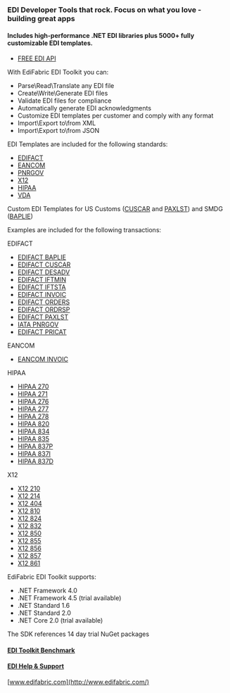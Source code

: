 ### EDI Developer Tools that rock. Focus on what you love - building great apps
#### Includes high-performance .NET EDI libraries plus 5000+ fully customizable EDI templates. 

* [FREE EDI API](https://www.edifabric.com/edi-api.html)

With EdiFabric EDI Toolkit you can:

* Parse\Read\Translate any EDI file
* Create\Write\Generate EDI files
* Validate EDI files for compliance
* Automatically generate EDI acknowledgments
* Customize EDI templates per customer and comply with any format
* Import\Export to\from XML
* Import\Export to\from JSON

EDI Templates are included for the following standards:

* [EDIFACT](https://support.edifabric.com/hc/en-us/sections/360000070531-EDIFACT-Resources)
* [EANCOM](https://support.edifabric.com/hc/en-us/articles/360000349012-EANCOM-templates-for-versions-D93A-D96A-and-D01B-)
* [PNRGOV](https://support.edifabric.com/hc/en-us/articles/360000349592-PNRGOV-templates)
* [X12](https://support.edifabric.com/hc/en-us/sections/360000067292-X12-Resources)
* [HIPAA](https://support.edifabric.com/hc/en-us/articles/360000372751-HIPAA-templates-270-271-276-277-278-834-835-837)
* [VDA](https://support.edifabric.com/hc/en-us/articles/360000367932-VDA-templates-4905-4906-4908-4913-4915)

Custom EDI Templates for US Customs ([CUSCAR](https://github.com/EdiFabric/Sdk/blob/master/EdiFabric.Sdk.Edifact.Templates.USCustoms/EF_EDIFACT_D03B_CUSCAR.cs) and [PAXLST](https://github.com/EdiFabric/Sdk/blob/master/EdiFabric.Sdk.Edifact.Templates.USCustoms/EF_EDIFACT_D03B_PAXLST.cs)) and SMDG ([BAPLIE](https://github.com/EdiFabric/Sdk/blob/master/EdiFabric.Sdk.Edifact.Templates.Smdg/EF_EDIFACT_D13B_BAPLIE.cs))

Examples are included for the following transactions:

EDIFACT
* [EDIFACT BAPLIE](https://github.com/EdiFabric/Sdk/tree/master/EdiFabric.Sdk.Edifact.BAPLIE)
* [EDIFACT CUSCAR](https://github.com/EdiFabric/Sdk/tree/master/EdiFabric.Sdk.Edifact.CUSCAR)
* [EDIFACT DESADV](https://github.com/EdiFabric/Sdk/tree/master/EdiFabric.Sdk.Edifact.DESADV)
* [EDIFACT IFTMIN](https://github.com/EdiFabric/Sdk/tree/master/EdiFabric.Sdk.Edifact.IFTMIN)
* [EDIFACT IFTSTA](https://github.com/EdiFabric/Sdk/tree/master/EdiFabric.Sdk.Edifact.IFTSTA)
* [EDIFACT INVOIC](https://github.com/EdiFabric/Sdk/tree/master/EdiFabric.Sdk.Edifact.INVOIC)
* [EDIFACT ORDERS](https://github.com/EdiFabric/Sdk/tree/master/EdiFabric.Sdk.Edifact.ORDERS)
* [EDIFACT ORDRSP](https://github.com/EdiFabric/Sdk/tree/master/EdiFabric.Sdk.Edifact.ORDRSP)
* [EDIFACT PAXLST](https://github.com/EdiFabric/Sdk/tree/master/EdiFabric.Sdk.Edifact.PAXLST)
* [IATA PNRGOV](https://github.com/EdiFabric/Sdk/tree/master/EdiFabric.Sdk.Edifact.PNRGOV)
* [EDIFACT PRICAT](https://github.com/EdiFabric/Sdk/tree/master/EdiFabric.Sdk.Edifact.PRICAT)

EANCOM
* [EANCOM INVOIC](https://github.com/EdiFabric/Sdk/tree/master/EdiFabric.Sdk.Eancom.INVOIC)

HIPAA
* [HIPAA 270](https://github.com/EdiFabric/Sdk/tree/master/EdiFabric.Sdk.Hipaa.T270)
* [HIPAA 271](https://github.com/EdiFabric/Sdk/tree/master/EdiFabric.Sdk.Hipaa.T271)
* [HIPAA 276](https://github.com/EdiFabric/Sdk/tree/master/EdiFabric.Sdk.Hipaa.T276)
* [HIPAA 277](https://github.com/EdiFabric/Sdk/tree/master/EdiFabric.Sdk.Hipaa.T277)
* [HIPAA 278](https://github.com/EdiFabric/Sdk/tree/master/EdiFabric.Sdk.Hipaa.T278)
* [HIPAA 820](https://github.com/EdiFabric/Sdk/tree/master/EdiFabric.Sdk.Hipaa.T820)
* [HIPAA 834](https://github.com/EdiFabric/Sdk/tree/master/EdiFabric.Sdk.Hipaa.T834)
* [HIPAA 835](https://github.com/EdiFabric/Sdk/tree/master/EdiFabric.Sdk.Hipaa.T835)
* [HIPAA 837P](https://github.com/EdiFabric/Sdk/tree/master/EdiFabric.Sdk.Hipaa.T837P)
* [HIPAA 837I](https://github.com/EdiFabric/Sdk/tree/master/EdiFabric.Sdk.Hipaa.T837I)
* [HIPAA 837D](https://github.com/EdiFabric/Sdk/tree/master/EdiFabric.Sdk.Hipaa.T837D)

X12
* [X12 210](https://github.com/EdiFabric/Sdk/tree/master/EdiFabric.Sdk.X12.T210)
* [X12 214](https://github.com/EdiFabric/Sdk/tree/master/EdiFabric.Sdk.X12.T214)
* [X12 404](https://github.com/EdiFabric/Sdk/tree/master/EdiFabric.Sdk.X12.T404)
* [X12 810](https://github.com/EdiFabric/Sdk/tree/master/EdiFabric.Sdk.X12.T810)
* [X12 824](https://github.com/EdiFabric/Sdk/tree/master/EdiFabric.Sdk.X12.T824)
* [X12 832](https://github.com/EdiFabric/Sdk/tree/master/EdiFabric.Sdk.X12.T832)
* [X12 850](https://github.com/EdiFabric/Sdk/tree/master/EdiFabric.Sdk.X12.T850)
* [X12 855](https://github.com/EdiFabric/Sdk/tree/master/EdiFabric.Sdk.X12.T855)
* [X12 856](https://github.com/EdiFabric/Sdk/tree/master/EdiFabric.Sdk.X12.T856)
* [X12 857](https://github.com/EdiFabric/Sdk/tree/master/EdiFabric.Sdk.X12.T857)
* [X12 861](https://github.com/EdiFabric/Sdk/tree/master/EdiFabric.Sdk.X12.T861)

EdiFabric EDI Toolkit supports:

* .NET Framework 4.0
* .NET Framework 4.5 (trial available)
* .NET Standard 1.6
* .NET Standard 2.0
* .NET Core 2.0 (trial available)

The SDK references 14 day trial NuGet packages

#### [EDI Toolkit Benchmark](https://support.edifabric.com/hc/en-us/articles/360002327372-EDI-Parser-Benchmark)
#### [EDI Help & Support](https://support.edifabric.com/hc/en-us)

[www.edifabric.com](http://www.edifabric.com/)
